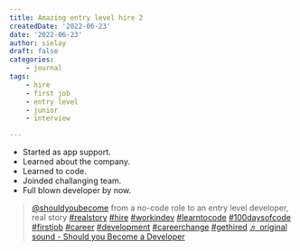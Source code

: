 ```yaml
---
title: Amazing entry level hire 2
createdDate: '2022-06-23'
date: '2022-06-23'
author: sielay
draft: false
categories:
    - journal
tags:
    - hire
    - first job
    - entry level
    - junior
    - interview

---
```


 * Started as app support.
 * Learned about the company.
 * Learned to code.
 * Joinded challanging team.
 * Full blown developer by now.

 <blockquote class="tiktok-embed" cite="https://www.tiktok.com/@shouldyoubecome/video/7112407948797791494" data-video-id="7112407948797791494" style="max-width: 605px;min-width: 325px;" > <section> <a target="_blank" title="@shouldyoubecome" href="https://www.tiktok.com/@shouldyoubecome">@shouldyoubecome</a> from a no-code role to an entry level developer, real story <a title="realstory" target="_blank" href="https://www.tiktok.com/tag/realstory">#realstory</a> <a title="hire" target="_blank" href="https://www.tiktok.com/tag/hire">#hire</a> <a title="workindev" target="_blank" href="https://www.tiktok.com/tag/workindev">#workindev</a> <a title="learntocode" target="_blank" href="https://www.tiktok.com/tag/learntocode">#learntocode</a> <a title="100daysofcode" target="_blank" href="https://www.tiktok.com/tag/100daysofcode">#100daysofcode</a> <a title="firstjob" target="_blank" href="https://www.tiktok.com/tag/firstjob">#firstjob</a> <a title="career" target="_blank" href="https://www.tiktok.com/tag/career">#career</a> <a title="development" target="_blank" href="https://www.tiktok.com/tag/development">#development</a> <a title="careerchange" target="_blank" href="https://www.tiktok.com/tag/careerchange">#careerchange</a> <a title="gethired" target="_blank" href="https://www.tiktok.com/tag/gethired">#gethired</a> <a target="_blank" title="♬ original sound - Should you Become a Developer" href="https://www.tiktok.com/music/original-sound-7112407967923702534">♬ original sound - Should you Become a Developer</a> </section> </blockquote> <script async src="https://www.tiktok.com/embed.js"></script>